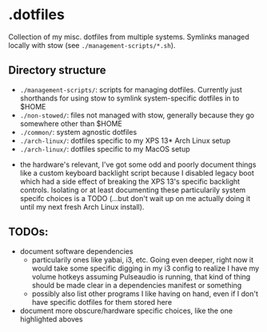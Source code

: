 # .dotfiles

Collection of my misc. dotfiles from multiple systems. Symlinks managed locally with stow (see `./management-scripts/*.sh`).

## Directory structure
  - `./management-scripts/`: scripts for managing dotfiles. Currently just shorthands for using stow to symlink system-specific dotfiles in to $HOME
  - `./non-stowed/`: files not managed with stow, generally because they go somewhere other than $HOME
  - `./common/`: system agnostic dotfiles
  - `./arch-linux/`: dotfiles specific to my XPS 13* Arch Linux setup
  - `./arch-linux/`: dotfiles specific to my MacOS setup

* the hardware's relevant, I've got some odd and poorly document things like a custom keyboard backlight script because I disabled legacy boot which had a side effect of breaking the XPS 13's specific backlight controls. Isolating or at least documenting these particularily system specifc choices is a TODO (...but don't  wait up on me actually doing it until my next fresh Arch Linux install).

## TODOs:
  - document software dependencies
    - particularily ones like yabai, i3, etc. Going even deeper, right now it would take some specific digging in my i3 config to realize I have my volume hotkeys assuming Pulseaudio is running, that kind of thing should be made clear in a dependencies manifest or something
    - possibly also list other programs I like having on hand, even if I don't have specific dotfiles for them stored here
  - document more obscure/hardware specific choices, like the one highlighted aboves